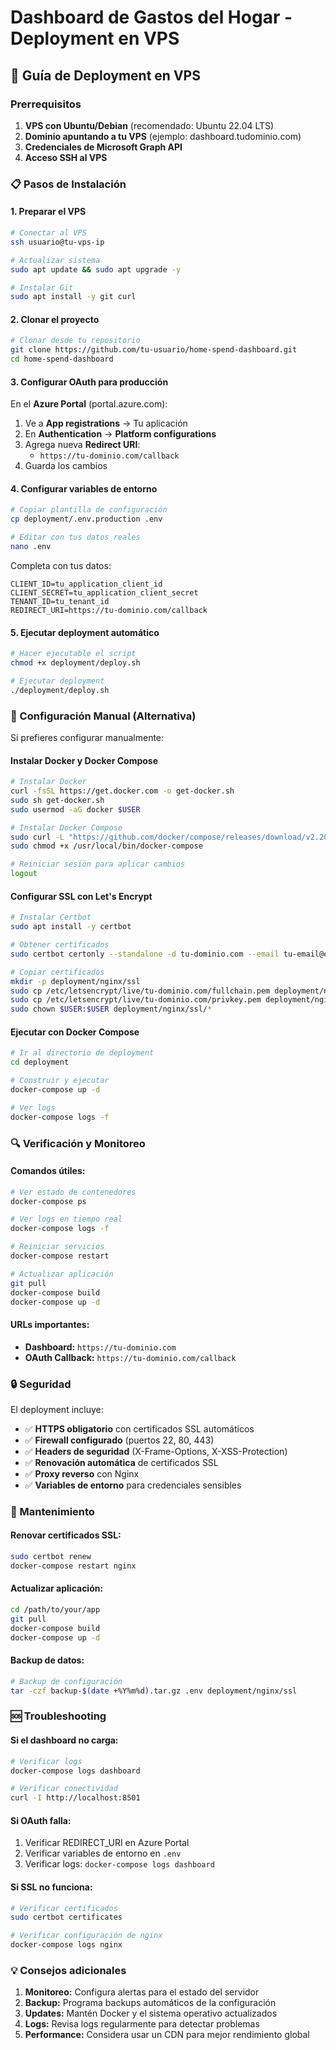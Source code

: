 # Dashboard de Gastos del Hogar - Deployment en VPS

## 🚀 Guía de Deployment en VPS

### Prerrequisitos

1. **VPS con Ubuntu/Debian** (recomendado: Ubuntu 22.04 LTS)
2. **Dominio apuntando a tu VPS** (ejemplo: dashboard.tudominio.com)
3. **Credenciales de Microsoft Graph API**
4. **Acceso SSH al VPS**

### 📋 Pasos de Instalación

#### 1. Preparar el VPS

```bash
# Conectar al VPS
ssh usuario@tu-vps-ip

# Actualizar sistema
sudo apt update && sudo apt upgrade -y

# Instalar Git
sudo apt install -y git curl
```

#### 2. Clonar el proyecto

```bash
# Clonar desde tu repositorio
git clone https://github.com/tu-usuario/home-spend-dashboard.git
cd home-spend-dashboard
```

#### 3. Configurar OAuth para producción

En el **Azure Portal** (portal.azure.com):

1. Ve a **App registrations** → Tu aplicación
2. En **Authentication** → **Platform configurations**
3. Agrega nueva **Redirect URI**:
   - `https://tu-dominio.com/callback`
4. Guarda los cambios

#### 4. Configurar variables de entorno

```bash
# Copiar plantilla de configuración
cp deployment/.env.production .env

# Editar con tus datos reales
nano .env
```

Completa con tus datos:
```env
CLIENT_ID=tu_application_client_id
CLIENT_SECRET=tu_application_client_secret
TENANT_ID=tu_tenant_id
REDIRECT_URI=https://tu-dominio.com/callback
```

#### 5. Ejecutar deployment automático

```bash
# Hacer ejecutable el script
chmod +x deployment/deploy.sh

# Ejecutar deployment
./deployment/deploy.sh
```

### 🔧 Configuración Manual (Alternativa)

Si prefieres configurar manualmente:

#### Instalar Docker y Docker Compose

```bash
# Instalar Docker
curl -fsSL https://get.docker.com -o get-docker.sh
sudo sh get-docker.sh
sudo usermod -aG docker $USER

# Instalar Docker Compose
sudo curl -L "https://github.com/docker/compose/releases/download/v2.20.0/docker-compose-$(uname -s)-$(uname -m)" -o /usr/local/bin/docker-compose
sudo chmod +x /usr/local/bin/docker-compose

# Reiniciar sesión para aplicar cambios
logout
```

#### Configurar SSL con Let's Encrypt

```bash
# Instalar Certbot
sudo apt install -y certbot

# Obtener certificados
sudo certbot certonly --standalone -d tu-dominio.com --email tu-email@ejemplo.com --agree-tos

# Copiar certificados
mkdir -p deployment/nginx/ssl
sudo cp /etc/letsencrypt/live/tu-dominio.com/fullchain.pem deployment/nginx/ssl/cert.pem
sudo cp /etc/letsencrypt/live/tu-dominio.com/privkey.pem deployment/nginx/ssl/key.pem
sudo chown $USER:$USER deployment/nginx/ssl/*
```

#### Ejecutar con Docker Compose

```bash
# Ir al directorio de deployment
cd deployment

# Construir y ejecutar
docker-compose up -d

# Ver logs
docker-compose logs -f
```

### 🔍 Verificación y Monitoreo

#### Comandos útiles:

```bash
# Ver estado de contenedores
docker-compose ps

# Ver logs en tiempo real
docker-compose logs -f

# Reiniciar servicios
docker-compose restart

# Actualizar aplicación
git pull
docker-compose build
docker-compose up -d
```

#### URLs importantes:

- **Dashboard:** `https://tu-dominio.com`
- **OAuth Callback:** `https://tu-dominio.com/callback`

### 🔒 Seguridad

El deployment incluye:

- ✅ **HTTPS obligatorio** con certificados SSL automáticos
- ✅ **Firewall configurado** (puertos 22, 80, 443)
- ✅ **Headers de seguridad** (X-Frame-Options, X-XSS-Protection)
- ✅ **Renovación automática** de certificados SSL
- ✅ **Proxy reverso** con Nginx
- ✅ **Variables de entorno** para credenciales sensibles

### 🔄 Mantenimiento

#### Renovar certificados SSL:
```bash
sudo certbot renew
docker-compose restart nginx
```

#### Actualizar aplicación:
```bash
cd /path/to/your/app
git pull
docker-compose build
docker-compose up -d
```

#### Backup de datos:
```bash
# Backup de configuración
tar -czf backup-$(date +%Y%m%d).tar.gz .env deployment/nginx/ssl
```

### 🆘 Troubleshooting

#### Si el dashboard no carga:
```bash
# Verificar logs
docker-compose logs dashboard

# Verificar conectividad
curl -I http://localhost:8501
```

#### Si OAuth falla:
1. Verificar REDIRECT_URI en Azure Portal
2. Verificar variables de entorno en `.env`
3. Verificar logs: `docker-compose logs dashboard`

#### Si SSL no funciona:
```bash
# Verificar certificados
sudo certbot certificates

# Verificar configuración de nginx
docker-compose logs nginx
```

### 💡 Consejos adicionales

1. **Monitoreo:** Configura alertas para el estado del servidor
2. **Backup:** Programa backups automáticos de la configuración
3. **Updates:** Mantén Docker y el sistema operativo actualizados
4. **Logs:** Revisa logs regularmente para detectar problemas
5. **Performance:** Considera usar un CDN para mejor rendimiento global
